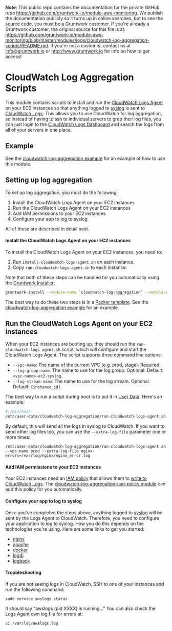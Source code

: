 **Note**: This public repo contains the documentation for the private GitHub repo <https://github.com/gruntwork-io/module-aws-monitoring>.
We publish the documentation publicly so it turns up in online searches, but to see the source code, you must be a Gruntwork customer.
If you're already a Gruntwork customer, the original source for this file is at: <https://github.com/gruntwork-io/module-aws-monitoring/blob/master/modules/logs/cloudwatch-log-aggregation-scripts/README.md>.
If you're not a customer, contact us at <info@gruntwork.io> or <http://www.gruntwork.io> for info on how to get access!

# CloudWatch Log Aggregation Scripts

This module contains scripts to install and run the [CloudWatch Logs
Agent](http://docs.aws.amazon.com/AmazonCloudWatch/latest/DeveloperGuide/QuickStartEC2Instance.html) on your EC2
instances so that anything logged to [syslog](https://en.wikipedia.org/wiki/Syslog) is sent to [CloudWatch
Logs](http://docs.aws.amazon.com/AmazonCloudWatch/latest/DeveloperGuide/WhatIsCloudWatchLogs.html). This allows you to
use CloudWatch for log aggregation, so instead of having to ssh to individual servers to grep their log files, you can
just login to the [CloudWatch Logs Dashboard](https://console.aws.amazon.com/cloudwatch/home#logs:) and search the
logs from all of your servers in one place.

## Example

See the [cloudwatch-log-aggregation example](/examples/cloudwatch-log-aggregation) for an example of how to use this
module.

## Setting up log aggregation

To set up log aggregation, you must do the following:

1. Install the CloudWatch Logs Agent on your EC2 instances
2. Run the CloudWatch Logs Agent on your EC2 instances
3. Add IAM permissions to your EC2 instances
4. Configure your app to log to syslog

All of these are described in detail next.

#### Install the CloudWatch Logs Agent on your EC2 instances

To install the CloudWatch Logs Agent on your EC2 instances, you need to:

1. Run `install-cloudwatch-logs-agent.sh` on each instance.
2. Copy `run-cloudwatch-logs-agent.sh` to each instance.

Note that both of these steps can be handled for you automatically using the
[Gruntwork Installer](https://github.com/gruntwork-io/gruntwork-installer):

```bash
gruntwork-install --module-name `cloudwatch-log-aggregation` --module-param aws-region=us-east-1
```

The best way to do these two steps is in a [Packer template](https://www.packer.io/). See the
[cloudwatch-log-aggregation example](/examples/cloudwatch-log-aggregation) for an example.

## Run the CloudWatch Logs Agent on your EC2 instances

When your EC2 instances are booting up, they should run the `run-cloudwatch-logs-agent.sh` script, which will configure
and start the CloudWatch Logs Agent. The script supports three command line options: 

* `--vpc-name`: The name of the current VPC (e.g. prod, stage). Required.
* `--log-group-name`: The name to use for the log group. Optional. Default: `<vpc-name>-ec2-syslog`.
* `--log-stream-name`: The name to use for the log stream. Optional. Default: `{instance_id}`.

The best way to run a script during boot is to put it in [User
Data](http://docs.aws.amazon.com/AWSEC2/latest/UserGuide/user-data.html#user-data-shell-scripts). Here's an example:

```bash
#!/bin/bash
/etc/user-data/cloudwatch-log-aggregation/run-cloudwatch-logs-agent.sh --vpc-name prod
```

By default, this will send all the logs in syslog to CloudWatch. If you want to send other log files too, you can
use the `--extra-log-file` parameter one or more times:

```
/etc/user-data/cloudwatch-log-aggregation/run-cloudwatch-logs-agent.sh --vpc-name prod --extra-log-file nginx-errors=/var/log/nginx/nginx_error.log
```

#### Add IAM permissions to your EC2 instances

Your EC2 instances need an [IAM policy](http://docs.aws.amazon.com/IAM/latest/UserGuide/access_policies.html) that
allows them to [write to CloudWatch
Logs](http://docs.aws.amazon.com/AmazonCloudWatch/latest/DeveloperGuide/QuickStartEC2Instance.html#d0e22325). The
[cloudwatch-log-aggregation-iam-policy module](../cloudwatch-log-aggregation-iam-policy) can add this policy for you
automatically.

#### Configure your app to log to syslog

Once you've completed the steps above, anything logged to [syslog](https://en.wikipedia.org/wiki/Syslog) will be sent
by the Logs Agent to CloudWatch. Therefore, you need to configure your application to log to syslog. How you do this
depends on the technologies you're using. Here are some links to get you started:

* [nginx](http://nginx.org/en/docs/syslog.html)
* [apache](https://httpd.apache.org/docs/2.2/en/logs.html)
* [docker](https://docs.docker.com/engine/admin/logging/overview/)
* [log4j](https://logging.apache.org/log4j/1.2/apidocs/org/apache/log4j/net/SyslogAppender.html)
* [logback](http://logback.qos.ch/manual/appenders.html#SyslogAppender)

#### Troubleshooting

If you are not seeing logs in CloudWatch, SSH to one of your instances and run the following command:

```
sudo service awslogs status
```

It should say "awslogs (pid  XXXX) is running..." You can also check the Logs Agent own log file for errors at:

```
vi /var/log/awslogs.log
```